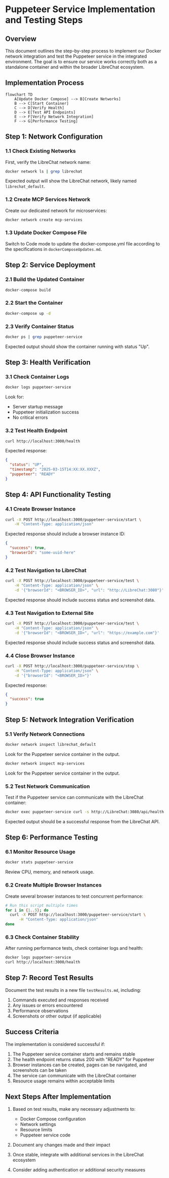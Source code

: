 # Puppeteer Service Implementation and Testing Steps

## Overview

This document outlines the step-by-step process to implement our Docker network integration and test the Puppeteer service in the integrated environment. The goal is to ensure our service works correctly both as a standalone container and within the broader LibreChat ecosystem.

## Implementation Process

```mermaid
flowchart TD
    A[Update Docker Compose] --> B[Create Networks]
    B --> C[Start Container]
    C --> D[Verify Health]
    D --> E[Test API Endpoints]
    E --> F[Verify Network Integration]
    F --> G[Performance Testing]
```

## Step 1: Network Configuration

### 1.1 Check Existing Networks

First, verify the LibreChat network name:

```bash
docker network ls | grep librechat
```

Expected output will show the LibreChat network, likely named `librechat_default`.

### 1.2 Create MCP Services Network

Create our dedicated network for microservices:

```bash
docker network create mcp-services
```

### 1.3 Update Docker Compose File

Switch to Code mode to update the docker-compose.yml file according to the specifications in `dockerComposeUpdates.md`.

## Step 2: Service Deployment

### 2.1 Build the Updated Container

```bash
docker-compose build
```

### 2.2 Start the Container

```bash
docker-compose up -d
```

### 2.3 Verify Container Status

```bash
docker ps | grep puppeteer-service
```

Expected output should show the container running with status "Up".

## Step 3: Health Verification

### 3.1 Check Container Logs

```bash
docker logs puppeteer-service
```

Look for:
- Server startup message
- Puppeteer initialization success
- No critical errors

### 3.2 Test Health Endpoint

```bash
curl http://localhost:3000/health
```

Expected response:
```json
{
  "status": "UP",
  "timestamp": "2025-03-15T14:XX:XX.XXXZ",
  "puppeteer": "READY"
}
```

## Step 4: API Functionality Testing

### 4.1 Create Browser Instance

```bash
curl -X POST http://localhost:3000/puppeteer-service/start \
    -H "Content-Type: application/json"
```

Expected response should include a browser instance ID:
```json
{
  "success": true,
  "browserId": "some-uuid-here"
}
```

### 4.2 Test Navigation to LibreChat

```bash
curl -X POST http://localhost:3000/puppeteer-service/test \
    -H "Content-Type: application/json" \
    -d '{"browserId": "<BROWSER_ID>", "url": "http://LibreChat:3080"}'
```

Expected response should include success status and screenshot data.

### 4.3 Test Navigation to External Site

```bash
curl -X POST http://localhost:3000/puppeteer-service/test \
    -H "Content-Type: application/json" \
    -d '{"browserId": "<BROWSER_ID>", "url": "https://example.com"}'
```

Expected response should include success status and screenshot data.

### 4.4 Close Browser Instance

```bash
curl -X POST http://localhost:3000/puppeteer-service/stop \
    -H "Content-Type: application/json" \
    -d '{"browserId": "<BROWSER_ID>"}'
```

Expected response:
```json
{
  "success": true
}
```

## Step 5: Network Integration Verification

### 5.1 Verify Network Connections

```bash
docker network inspect librechat_default
```

Look for the Puppeteer service container in the output.

```bash
docker network inspect mcp-services
```

Look for the Puppeteer service container in the output.

### 5.2 Test Network Communication

Test if the Puppeteer service can communicate with the LibreChat container:

```bash
docker exec puppeteer-service curl -s http://LibreChat:3080/api/health
```

Expected output should be a successful response from the LibreChat API.

## Step 6: Performance Testing

### 6.1 Monitor Resource Usage

```bash
docker stats puppeteer-service
```

Review CPU, memory, and network usage.

### 6.2 Create Multiple Browser Instances

Create several browser instances to test concurrent performance:

```bash
# Run this script multiple times
for i in {1..5}; do
  curl -X POST http://localhost:3000/puppeteer-service/start \
      -H "Content-Type: application/json"
done
```

### 6.3 Check Container Stability

After running performance tests, check container logs and health:

```bash
docker logs puppeteer-service
curl http://localhost:3000/health
```

## Step 7: Record Test Results

Document the test results in a new file `testResults.md`, including:

1. Commands executed and responses received
2. Any issues or errors encountered
3. Performance observations
4. Screenshots or other output (if applicable)

## Success Criteria

The implementation is considered successful if:

1. The Puppeteer service container starts and remains stable
2. The health endpoint returns status 200 with "READY" for Puppeteer
3. Browser instances can be created, pages can be navigated, and screenshots can be taken
4. The service can communicate with the LibreChat container
5. Resource usage remains within acceptable limits

## Next Steps After Implementation

1. Based on test results, make any necessary adjustments to:
   - Docker Compose configuration
   - Network settings
   - Resource limits
   - Puppeteer service code

2. Document any changes made and their impact

3. Once stable, integrate with additional services in the LibreChat ecosystem

4. Consider adding authentication or additional security measures